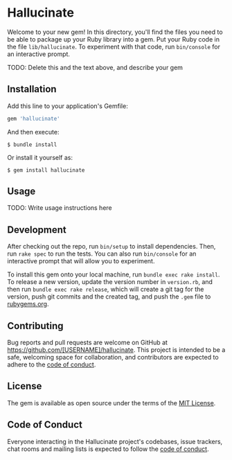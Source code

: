 # Hallucinate

Welcome to your new gem! In this directory, you'll find the files you need to be able to package up your Ruby library into a gem. Put your Ruby code in the file `lib/hallucinate`. To experiment with that code, run `bin/console` for an interactive prompt.

TODO: Delete this and the text above, and describe your gem

## Installation

Add this line to your application's Gemfile:

```ruby
gem 'hallucinate'
```

And then execute:

    $ bundle install

Or install it yourself as:

    $ gem install hallucinate

## Usage

TODO: Write usage instructions here

## Development

After checking out the repo, run `bin/setup` to install dependencies. Then, run `rake spec` to run the tests. You can also run `bin/console` for an interactive prompt that will allow you to experiment.

To install this gem onto your local machine, run `bundle exec rake install`. To release a new version, update the version number in `version.rb`, and then run `bundle exec rake release`, which will create a git tag for the version, push git commits and the created tag, and push the `.gem` file to [rubygems.org](https://rubygems.org).

## Contributing

Bug reports and pull requests are welcome on GitHub at https://github.com/[USERNAME]/hallucinate. This project is intended to be a safe, welcoming space for collaboration, and contributors are expected to adhere to the [code of conduct](https://github.com/[USERNAME]/hallucinate/blob/master/CODE_OF_CONDUCT.md).

## License

The gem is available as open source under the terms of the [MIT License](https://opensource.org/licenses/MIT).

## Code of Conduct

Everyone interacting in the Hallucinate project's codebases, issue trackers, chat rooms and mailing lists is expected to follow the [code of conduct](https://github.com/[USERNAME]/hallucinate/blob/master/CODE_OF_CONDUCT.md).
